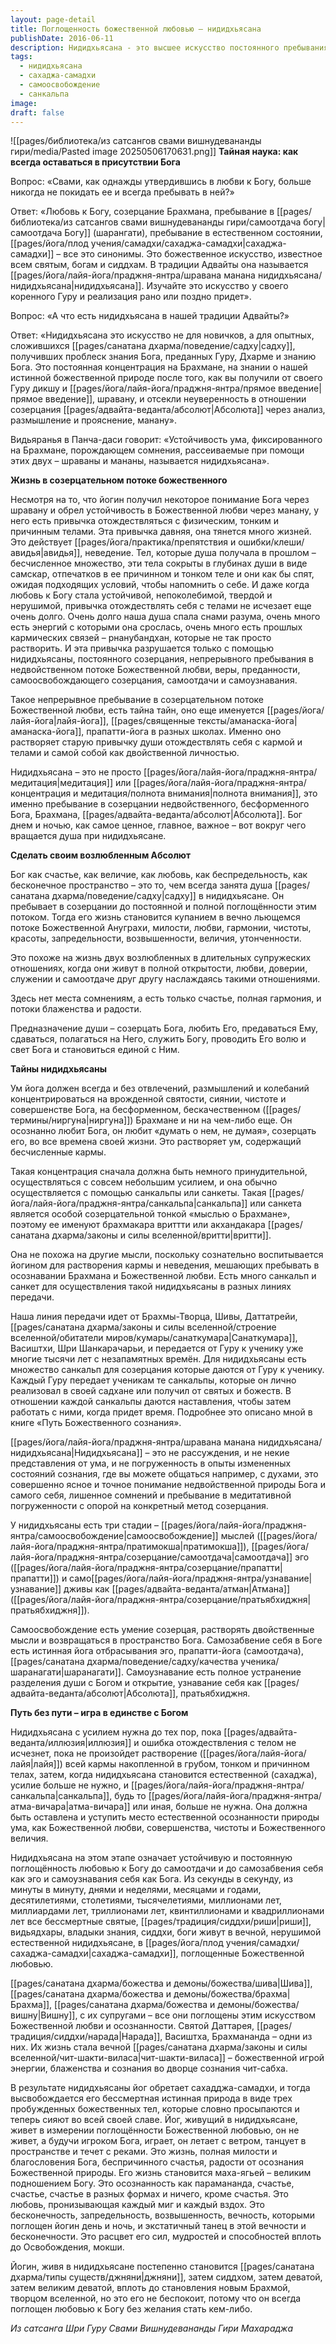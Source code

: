 ```yaml
---
layout: page-detail
title: Поглощенность божественной любовью – нидидхьясана
publishDate: 2016-06-11
description: Нидидхьясана - это высшее искусство постоянного пребывания в любви к Богу, недвойственном созерцании Абсолюта, доступное зрелым садху после получения дикши, шраваны и мананы. Она разрушает глубинные привычки отождествления с телом и кармой, ведёт к самоосвобождению, самоотдаче и самоузнаванию как Атмана. Практика требует полного погружения ума в Брахмана, пока это не станет естественным состоянием (сахаджа-самадхи), и тогда жизнь йога превращается в нескончаемый поток божественной любви, счастья и благословения.
tags:
  - нидидхьясана
  - сахаджа-самадхи
  - самоосвобождение
  - санкальпа
image: 
draft: false
---
```

![[pages/библиотека/из сатсангов свами вишнудевананды гири/media/Pasted image 20250506170631.png]]
**Тайная наука: как всегда оставаться в присутствии Бога**

Вопрос: «Свами, как однажды утвердившись в любви к Богу, больше никогда не покидать ее и всегда пребывать в ней?»

Ответ: «Любовь к Богу, созерцание Брахмана, пребывание в [[pages/библиотека/из сатсангов свами вишнудевананды гири/самоотдача богу|самоотдача Богу]] (шарангати), пребывание в естественном состоянии, [[pages/йога/плод учения/самадхи/сахаджа-самадхи|сахаджа-самадхи]] – все это синонимы. Это божественное искусство, известное всем святым, богам и сиддхам. В традиции Адвайты она называется [[pages/йога/лайя-йога/праджня-янтра/шравана манана нидидхьясана/нидидхьясана|нидидхьясана]]. Изучайте это искусство у своего коренного Гуру и реализация рано или поздно придет».

Вопрос: «А что есть нидидхьясана в нашей традиции Адвайты?»

Ответ: «Нидидхьясана это искусство не для новичков, а для опытных, сложившихся [[pages/санатана дхарма/поведение/садху|садху]], получивших проблеск знания Бога, преданных Гуру, Дхарме и знанию Бога. Это постоянная концентрация на Брахмане, на знании о нашей истинной божественной природе после того, как вы получили от своего Гуру дикшу и [[pages/йога/лайя-йога/праджня-янтра/прямое введение|прямое введение]], шравану, и отсекли неуверенность в отношении созерцания [[pages/адвайта-веданта/абсолют|Абсолюта]] через анализ, размышление и прояснение, манану».

Видьяранья в Панча-даси говорит: «Устойчивость ума, фиксированного на Брахмане, порождающем сомнения, рассеиваемые при помощи этих двух – шраваны и мананы, называется нидидхьясана».

**Жизнь в созерцательном потоке божественного**

Несмотря на то, что йогин получил некоторое понимание Бога через шравану и обрел устойчивость в Божественной любви через манану, у него есть привычка отождествляться с физическим, тонким и причинным телами. Эта привычка давняя, она тянется много жизней. Это действует [[pages/йога/практика/препятствия и ошибки/клеши/авидья|авидья]], неведение. Тел, которые душа получала в прошлом – бесчисленное множество, эти тела сокрыты в глубинах души в виде самскар, отпечатков в ее причинном и тонком теле и они как бы спят, ожидая подходящих условий, чтобы напомнить о себе. И даже когда любовь к Богу стала устойчивой, непоколебимой, твердой и нерушимой, привычка отождествлять себя с телами не исчезает еще очень долго. Очень долго наша душа спала снами разума, очень много есть энергий с которыми она срослась, очень много есть прошлых кармических связей – рнанубандхан, которые не так просто растворить. И эта привычка разрушается только с помощью нидидхьясаны, постоянного созерцания, непрерывного пребывания в недвойственном потоке Божественной любви, веры, преданности, самоосвобождающего созерцания, самоотдачи и самоузнавания.

Такое непрерывное пребывание в созерцательном потоке Божественной любви, есть тайна тайн, оно еще именуется [[pages/йога/лайя-йога|лайя-йога]], [[pages/священные тексты/аманаска-йога|аманаска-йога]], прапатти-йога в разных школах. Именно оно растворяет старую привычку души отождествлять себя с кармой и телами и самой собой как двойственной личностью.

Нидидхьясана – это не просто [[pages/йога/лайя-йога/праджня-янтра/медитация|медитация]] или [[pages/йога/лайя-йога/праджня-янтра/концентрация и медитация/полнота внимания|полнота внимания]], это именно пребывание в созерцании недвойственного, бесформенного Бога, Брахмана, [[pages/адвайта-веданта/абсолют|Абсолюта]]. Бог днем и ночью, как самое ценное, главное, важное – вот вокруг чего вращается душа при нидидхьясане.

**Сделать своим возлюбленным Абсолют**

Бог как счастье, как величие, как любовь, как беспредельность, как бесконечное пространство – это то, чем всегда занята душа [[pages/санатана дхарма/поведение/садху|садху]] в нидидхьясане. Он пребывает в созерцании до постоянной и полной поглощённости этим потоком. Тогда его жизнь становится купанием в вечно льющемся потоке Божественной Ануграхи, милости, любви, гармонии, чистоты, красоты, запредельности, возвышенности, величия, утонченности.

Это похоже на жизнь двух возлюбленных в длительных супружеских отношениях, когда они живут в полной открытости, любви, доверии, служении и самоотдаче друг другу наслаждаясь такими отношениями.

Здесь нет места сомнениям, а есть только счастье, полная гармония, и потоки блаженства и радости.

Предназначение души – созерцать Бога, любить Его, предаваться Ему, сдаваться, полагаться на Него, служить Богу, проводить Его волю и свет Бога и становиться единой с Ним.

**Тайны нидидхьясаны**

Ум йога должен всегда и без отвлечений, размышлений и колебаний концентрироваться на врожденной святости, сиянии, чистоте и совершенстве Бога, на бесформенном, бескачественном ([[pages/термины/ниргуна|ниргуна]]) Брахмане и ни на чем-либо еще. Он осознанно любит Бога, он любит «думать о нем, не думая», созерцать его, во все времена своей жизни. Это растворяет ум, содержащий бесчисленные кармы.

Такая концентрация сначала должна быть немного принудительной, осуществляться с совсем небольшим усилием, и она обычно осуществляется с помощью санкальпы или санкеты. Такая [[pages/йога/лайя-йога/праджня-янтра/санкальпа|санкальпа]] или санкета является особой созерцательной тонкой «мыслью о Брахмане», поэтому ее именуют брахмакара вриттти или акхандакара [[pages/санатана дхарма/законы и силы вселенной/вритти|вритти]].

Она не похожа на другие мысли, поскольку сознательно воспитывается йогином для растворения кармы и неведения, мешающих пребывать в осознавании Брахмана и Божественной любви. Есть много санкальп и санкет для осуществления такой нидидхьясаны в разных линиях передачи.

Наша линия передачи идет от Брахмы-Творца, Шивы, Даттатрейи, [[pages/санатана дхарма/законы и силы вселенной/строение вселенной/обитатели миров/кумары/санаткумара|Санаткумара]], Васиштхи, Шри Шанкарачарьи, и передается от Гуру к ученику уже многие тысячи лет с незапамятных времён. Для нидидхьясаны есть множество санкальп для созерцания которые даются от Гуру к ученику. Каждый Гуру передает ученикам те санкальпы, которые он лично реализовал в своей садхане или получил от святых и божеств. В отношении каждой санкальпы даются наставления, чтобы затем работать с ними, когда придет время. Подробнее это описано мной в книге «Путь Божественного сознания».

[[pages/йога/лайя-йога/праджня-янтра/шравана манана нидидхьясана/нидидхьясана|Нидидхьясана]] – это не рассуждения, и не некие представления от ума, и не погруженность в опыты измененных состояний сознания, где вы можете общаться например, с духами, это совершенно ясное и точное понимание недвойственной природы Бога и самого себя, лишенное сомнений и пребывание в медитативной погруженности с опорой на конкретный метод созерцания.

У нидидхьясаны есть три стадии – [[pages/йога/лайя-йога/праджня-янтра/самоосвобождение|самоосвобождение]] мыслей ([[pages/йога/лайя-йога/праджня-янтра/пратимокша|пратимокша]]), [[pages/йога/лайя-йога/праджня-янтра/созерцание/самоотдача|самоотдача]] эго ([[pages/йога/лайя-йога/праджня-янтра/созерцание/прапатти|прапатти]]) и само[[pages/йога/лайя-йога/праджня-янтра/узнавание|узнавание]] дживы как [[pages/адвайта-веданта/атман|Атмана]] ([[pages/йога/лайя-йога/праджня-янтра/созерцание/пратьябхиджня|пратьябхиджня]]).

Самоосвобождение есть умение созерцая, растворять двойственные мысли и возвращаться в пространство Бога. Самозабвение себя в Боге есть истинная йога отбрасывания эго, прапатти-йога (самоотдача), [[pages/санатана дхарма/поведение/садху/качества ученика/шаранагати|шаранагати]]. Самоузнавание есть полное устранение разделения души с Богом и открытие, узнавание себя как [[pages/адвайта-веданта/абсолют|Абсолюта]], пратьябхиджня.

**Путь без пути – игра в единстве с Богом**

Нидидхьясана с усилием нужна до тех пор, пока [[pages/адвайта-веданта/иллюзия|иллюзия]] и ошибка отождествления с телом не исчезнет, пока не произойдет растворение ([[pages/йога/лайя-йога/лайя|лайя]]) всей кармы накопленной в грубом, тонком и причинном телах, затем, когда нидидхьясана становится естественной (сахаджа), усилие больше не нужно, и [[pages/йога/лайя-йога/праджня-янтра/санкальпа|санкальпа]], будь то [[pages/йога/лайя-йога/праджня-янтра/атма-вичара|атма-вичара]] или иная, больше не нужна. Она должна быть оставлена и уступить место естественной осознанности природы ума, как Божественной любви, совершенства, чистоты и Божественного величия. 

Нидидхьясана на этом этапе означает устойчивую и постоянную поглощённость любовью к Богу до самоотдачи и до самозабвения себя как эго и самоузнавания себя как Бога. Из секунды в секунду, из минуты в минуту, днями и неделями, месяцами и годами, десятилетиями, столетиями, тысячелетиями, миллионами лет, миллиардами лет, триллионами лет, квинтиллионами и квадриллионами лет все бессмертные святые, [[pages/традиция/сиддхи/риши|риши]], видьядхары, владыки знания, сиддхи, боги живут в вечной, нерушимой естественной нидидхьясане, в [[pages/йога/плод учения/самадхи/сахаджа-самадхи|сахаджа-самадхи]], поглощенные Божественной любовью.

[[pages/санатана дхарма/божества и демоны/божества/шива|Шива]], [[pages/санатана дхарма/божества и демоны/божества/брахма|Брахма]], [[pages/санатана дхарма/божества и демоны/божества/вишну|Вишну]], с их супругами – все они поглощены этим искусством Божественной любви и осознанности. Святой Даттарея, [[pages/традиция/сиддхи/нарада|Нарада]], Васиштха, Брахмананда – одни из них. Их жизнь стала вечной [[pages/санатана дхарма/законы и силы вселенной/чит-шакти-виласа|чит-шакти-виласа]] – божественной игрой энергии, блаженства и сознания во дворце сознания чит-сабха.

В результате нидидхьясаны йог обретает сахадджа-самадхи, и тогда высвобождается его бессмертная истинная природа в виде трех пробужденных божественных тел, которые словно просыпаются и теперь сияют во всей своей славе. Йог, живущий в нидидхьясане, живет в измерении поглощённости Божественной любовью, он не живет, а будучи игроком Бога, играет, он летает с ветром, танцует в пространстве и течет с реками. Это жизнь, полная милости и благословения Бога, беспричинного счастья, радости от осознания Божественной природы. Его жизнь становится маха-ягьей – великим подношением Богу. Это осознанность как парамананда, счастье, счастье, счастье в разных формах и ничего, кроме счастья. Это любовь, пронизывающая каждый миг и каждый вздох. Это бесконечность, запредельность, возвышенность, вечность, которыми поглощен йогин день и ночь, и экстатичный танец в этой вечности и бесконечности. Это расцвет его сил, мудростей и способностей вплоть до Освобождения, мокши.

Йогин, живя в нидидхьясане постепенно становится [[pages/санатана дхарма/типы существ/джняни|джняни]], затем сиддхом, затем деватой, затем великим деватой, вплоть до становления новым Брахмой, творцом вселенной, но это его не беспокоит, потому что он всегда поглощен любовью к Богу без желания стать кем-либо.

*Из сатсанга Шри Гуру Свами Вишнудевананды Гири Махараджа*

